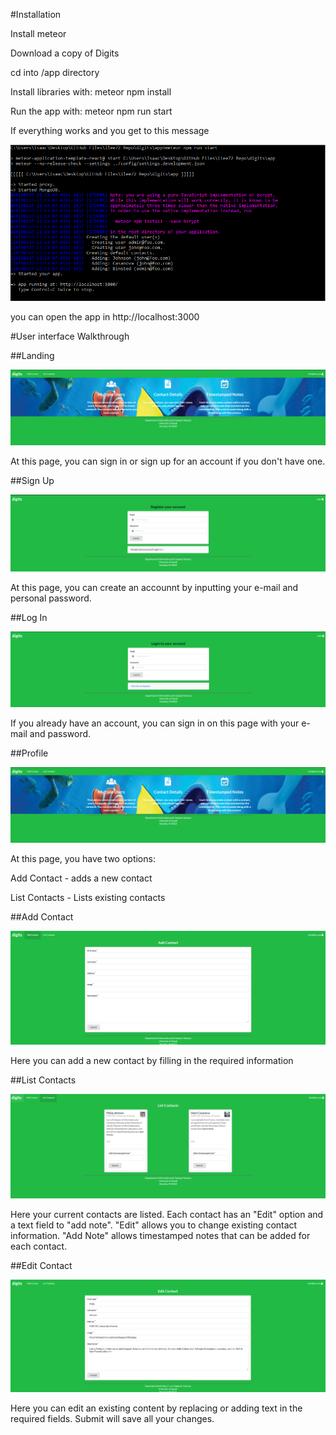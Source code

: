  #Installation
    
 Install meteor
    
 Download a copy of Digits
    
 cd into /app directory
    
 Install libraries with: meteor npm install
    
 Run the app with: meteor npm run start
    
  If everything works and you get to this message
    
   <img src="doc/message.png">
    
   you can open the app in http://localhost:3000
    
   #User interface Walkthrough
    
   ##Landing
    
   <img src="doc/install.png">
    
   At this page, you can sign in or sign up for an account if you don't have one.
   
   ##Sign Up
   
   <img src="doc/signup.png">
    
   At this page, you can create an accounnt by inputting your e-mail and personal password.
    
   ##Log In
    
   <img src="doc/login.png">
    
   If you already have an account, you can sign in on this page with your e-mail and password.
    
   ##Profile
    
   <img src="doc/install.png">
    
   At this page, you have two options:
   
   Add Contact - adds a new contact
     
  List Contacts - Lists existing contacts
      
  ##Add Contact
    
  <img src="doc/addcontact.png">
    
  Here you can add a new contact by filling in the required information
    
  ##List Contacts
    
  <img src="doc/listcontact.png">
    
  Here your current contacts are listed. Each contact has an "Edit" option and a text field to "add note". "Edit" allows you to change existing contact information. "Add Note" allows timestamped notes that can be added for each contact.
    
  ##Edit Contact
    
<img src="doc/editcontact.png">
  
   Here you can edit an existing content by replacing or adding text in the required fields. Submit will save all your changes.
